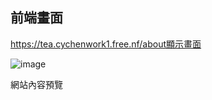 ## 前端畫面

https://tea.cychenwork1.free.nf/about顯示畫面

![image](https://github.com/cychenwork1/project0926/blob/main/server_test_html/image/desc/1.png)


網站內容預覽
